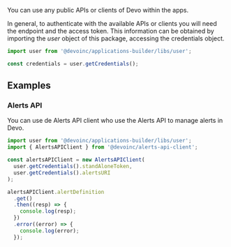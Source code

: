 You can use any public APIs or clients of Devo within the apps.

In general, to authenticate with the available APIs or clients you will need the endpoint and the access token.
This information can be obtained by importing the _user_ object of this package, accessing the credentials object.

```javascript
import user from '@devoinc/applications-builder/libs/user';

const credentials = user.getCredentials();
```

## Examples

### Alerts API

You can use de Alerts API client who use the Alerts API to manage alerts in Devo.

```javascript
import user from '@devoinc/applications-builder/libs/user';
import { AlertsAPIClient } from '@devoinc/alerts-api-client';

const alertsAPIClient = new AlertsAPIClient(
  user.getCredentials().standAloneToken,
  user.getCredentials().alertsURI
);

alertsAPIClient.alertDefinition
  .get()
  .then((resp) => {
    console.log(resp);
  })
  .error((error) => {
    console.log(error);
  });
```
